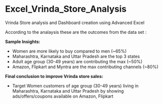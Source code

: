 # Excel_Vrinda_Store_Analysis

Vrinda Store analysis and Dashboard creation using Advanced Excel

According to the analaysis these are the outcomes from the data set : 

**Sample Insights:**
  - Women are more likely to buy compared to men (~65%)
  - Maharashtra, Karnataka and Uttar Pradesh are the top 3 states 
  - Adult age group (30-49 years) are contributing the max (~50%)
  - Amazon, Flipkart and Myntra are the max contributing channels (~80%)

**Final conclusion to improve Vrinda store sales:**
  - Target Women customers of age group (30-49 years) living in Maharashtra, Karnataka and Uttar Pradesh  by showing ads/offers/coupons available on Amazon, Flipkart 


